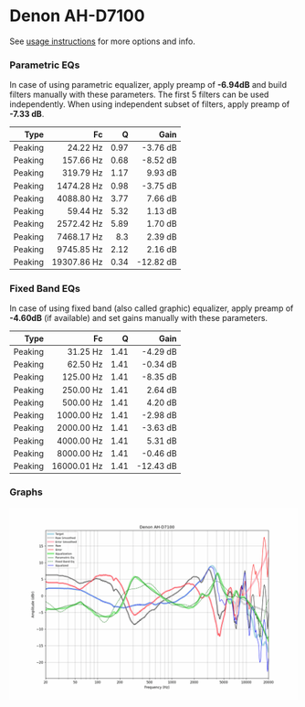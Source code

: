 # Denon AH-D7100
See [usage instructions](https://github.com/jaakkopasanen/AutoEq#usage) for more options and info.

### Parametric EQs
In case of using parametric equalizer, apply preamp of **-6.94dB** and build filters manually
with these parameters. The first 5 filters can be used independently.
When using independent subset of filters, apply preamp of **-7.33 dB**.

| Type    | Fc          |    Q | Gain      |
|--------:|------------:|-----:|----------:|
| Peaking | 24.22 Hz    | 0.97 | -3.76 dB  |
| Peaking | 157.66 Hz   | 0.68 | -8.52 dB  |
| Peaking | 319.79 Hz   | 1.17 | 9.93 dB   |
| Peaking | 1474.28 Hz  | 0.98 | -3.75 dB  |
| Peaking | 4088.80 Hz  | 3.77 | 7.66 dB   |
| Peaking | 59.44 Hz    | 5.32 | 1.13 dB   |
| Peaking | 2572.42 Hz  | 5.89 | 1.70 dB   |
| Peaking | 7468.17 Hz  | 8.3  | 2.39 dB   |
| Peaking | 9745.85 Hz  | 2.12 | 2.16 dB   |
| Peaking | 19307.86 Hz | 0.34 | -12.82 dB |

### Fixed Band EQs
In case of using fixed band (also called graphic) equalizer, apply preamp of **-4.60dB**
(if available) and set gains manually with these parameters.

| Type    | Fc          |    Q | Gain      |
|--------:|------------:|-----:|----------:|
| Peaking | 31.25 Hz    | 1.41 | -4.29 dB  |
| Peaking | 62.50 Hz    | 1.41 | -0.34 dB  |
| Peaking | 125.00 Hz   | 1.41 | -8.35 dB  |
| Peaking | 250.00 Hz   | 1.41 | 2.64 dB   |
| Peaking | 500.00 Hz   | 1.41 | 4.20 dB   |
| Peaking | 1000.00 Hz  | 1.41 | -2.98 dB  |
| Peaking | 2000.00 Hz  | 1.41 | -3.63 dB  |
| Peaking | 4000.00 Hz  | 1.41 | 5.31 dB   |
| Peaking | 8000.00 Hz  | 1.41 | -0.46 dB  |
| Peaking | 16000.01 Hz | 1.41 | -12.43 dB |

### Graphs
![](./Denon%20AH-D7100.png)